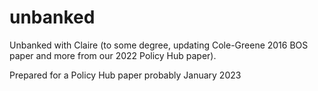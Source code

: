# unbanked
Unbanked with Claire (to some degree, updating Cole-Greene 2016 BOS paper and more from our 2022 Policy Hub paper).

Prepared for a Policy Hub paper probably January 2023
